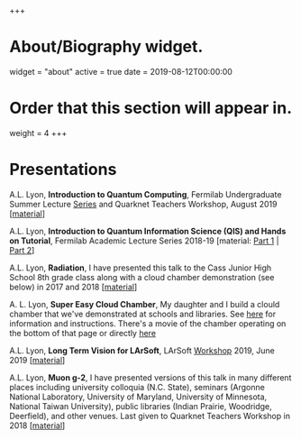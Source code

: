+++
# About/Biography widget.
widget = "about"
active = true
date = 2019-08-12T00:00:00

# Order that this section will appear in.
weight = 4
+++

# Presentations

A.L. Lyon, **Introduction to Quantum Computing**, Fermilab Undergraduate Summer Lecture <a href="https://indico.fnal.gov/event/21067/other-view?view=standard">Series</a> and Quarknet Teachers Workshop, August 2019 [<a href="https://indico.fnal.gov/event/21067/contribution/14/material/slides/0.pdf">material</a>]

A.L. Lyon, **Introduction to Quantum Information Science (QIS) and Hands on Tutorial**, Fermilab Academic Lecture Series 2018-19 [material: <a href="https://github.com/lyon-fnal/qc-tutorial-fnal#viewing-the-notebooks-read-only-and-non-interactive">Part 1</a> | <a href="https://indico.fnal.gov/event/19302/material/slides/1.pdf">Part 2</a>]

A.L. Lyon, **Radiation**, I have presented this talk to the Cass Junior High School 8th grade class along with a cloud chamber demonstration (see below) in 2017 and 2018 [<a href="https://drive.google.com/file/d/1RhvbmKvayRw0qToYB_Lt1C8c3BI4qZi1/view?usp=sharing">material</a>]

A. L. Lyon, **Super Easy Cloud Chamber**, My daughter and I build a clould chamber that we've demonstrated at schools and libraries. See <a href="https://github.com/lyon-fnal/cloud-chamber/blob/master/README.md">here</a> for information and instructions. There's a movie of the chamber operating on the bottom of that page or directly <a href="https://www.youtube.com/watch?v=cFG3P-VRK4E">here</a>

A.L. Lyon, **Long Term Vision for LArSoft**, LArSoft <a href="">Workshop</a> 2019, June 2019 [<a href="https://indico.fnal.gov/event/20453/session/9/contribution/16/material/slides/0.pdf">material</a>]

A.L. Lyon, **Muon g-2**, I have presented versions of this talk in many different places including university colloquia (N.C. State), seminars (Argonne National Laboratory, University of Maryland, University of Minnesota, National Taiwan University), public libraries (Indian Prairie, Woodridge, Deerfield), and other venues. Last given to Quarknet Teachers Workshop in 2018 [<a href="https://gm2-docdb.fnal.gov/cgi-bin/private/RetrieveFile?docid=13158&filename=quarknet2018.pdf&version=1">material</a>]
